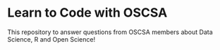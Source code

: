 # Learn to Code with OSCSA

This repository to answer questions from OSCSA members about Data Science, R and Open Science!
